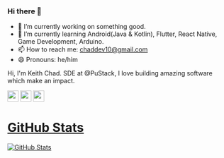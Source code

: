 ### Hi there 👋

- 🔭 I’m currently working on something good.
- 🌱 I’m currently learning Android(Java & Kotlin), Flutter, React Native, Game Development, Arduino.
- 📫 How to reach me: chaddev10@gmail.com
- 😄 Pronouns: he/him

<p>Hi, I'm Keith Chad. SDE at @PuStack, I love building amazing software which make an impact.

<p><a href="https://www.twitter.com/keithchad6"><img src="https://img.shields.io/badge/twitter-%231DA1F2.svg?&style=for-the-badge&logo=twitter&logoColor=white" height=25></a> <a href="https://www.linkedin.com/in/keith-chad-88b01b1a7"><img src="https://img.shields.io/badge/linkedin-%230077B5.svg?&style=for-the-badge&logo=linkedin&logoColor=white" height=25></a> <a href="https://www.instagram.com/keith.chad/"><img src="https://img.shields.io/badge/instagram-%23E4405F.svg?&style=for-the-badge&logo=instagram&logoColor=white" height=25></p>

<h1>GitHub Stats</h1>
<p><img src="https://github-readme-stats.vercel.app/api?username=keithchad&amp;show_icons=true" alt="GitHub Stats"></p>
